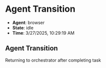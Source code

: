 # Agent Transition

- **Agent**: browser
- **State**: idle
- **Time**: 3/27/2025, 10:29:19 AM

## Agent Transition

Returning to orchestrator after completing task

